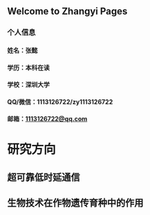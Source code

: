 ## Welcome to Zhangyi Pages


### 个人信息
#### 姓名：张懿
#### 学历：本科在读
#### 学校：深圳大学
#### QQ/微信：1113126722/zy1113126722
#### 邮箱：1113126722@qq.com



# 研究方向
## 超可靠低时延通信
## 生物技术在作物遗传育种中的作用

